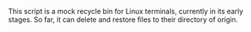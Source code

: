 This script is a mock recycle bin for Linux terminals, currently in its early stages.
So far, it can delete and restore files to their directory of origin.
